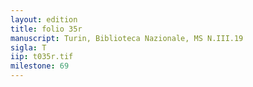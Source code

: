 ```yaml
---
layout: edition
title: folio 35r
manuscript: Turin, Biblioteca Nazionale, MS N.III.19
sigla: T
iip: t035r.tif
milestone: 69
---
```

